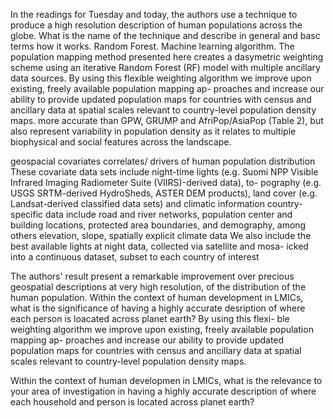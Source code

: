 In the readings for Tuesday and today, the authors use a technique to produce a high resolution description of human populations across the globe. What is the name of the technique and describe  in general and basc terms how it works.
Random Forest.
Machine learning algorithm.
The population mapping method presented here creates a dasymetric weighting scheme using an iterative Random Forest (RF) model with multiple ancillary data sources. By using this flexible weighting algorithm we improve upon existing, freely available population mapping ap- proaches and increase our ability to provide updated population maps for countries with census and ancillary data at spatial scales relevant to country-level population density maps.
more accurate than GPW, GRUMP and AfriPop/AsiaPop (Table 2), but also represent variability in population density as it relates to multiple biophysical and social features across
the landscape.

geospacial covariates
correlates/ drivers of human population distribution
These covariate data sets include night-time lights (e.g. Suomi NPP Visible Infrared Imaging Radiometer Suite (VIIRS)-derived data), to- pography (e.g. USGS SRTM-derived HydroSheds, ASTER DEM products), land cover (e.g. Landsat-derived classified data sets) and climatic information 
country-specific data include road and river networks, population center and building locations, protected area boundaries, and demography, among others
elevation, slope, spatially explicit climate data
We also include the best available lights at night data, collected via satellite and mosa- icked into a continuous dataset, subset to each country of interest 

The authors' result present a remarkable improvement over precious geospatial descriptions at very high resolution, of the distribution of the human population. Within the context of human development in LMICs, what is the significance of having a highly accurate desription of where each person is loacated across planet earth?
By using this flexi- ble weighting algorithm we improve upon existing, freely available population mapping ap- proaches and increase our ability to provide updated population maps for countries with census and ancillary data at spatial scales relevant to country-level population density maps.

Within the context of human developmen in LMICs, what is the relevance to your area of investigation in having a highly accurate description of where each household and person is located across planet earth?
